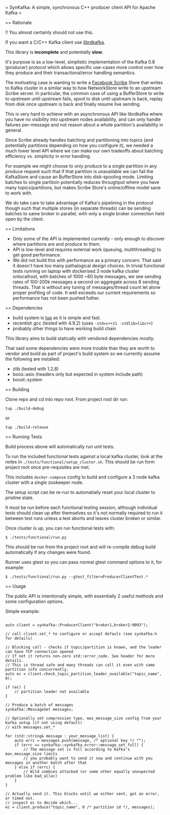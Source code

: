 = SynKafka: A simple, synchronous C++ producer client API for Apache Kafka =

== Rationale

!! You almost certainly should not use this.

If you want a C/C++ Kafka client use [librdkafka](https://github.com/edenhill/librdkafka).

This library is **incomplete** and potentially **slow**.

It's purpose is as a low-level, simplistic implementation of the Kafka 0.8 (producer) protocol which allows
specific use-cases more control over how they produce and their transactional/error handling semantics.

The motivating case is wanting to write a [Facebook Scribe](https://github.com/facebookarchive/scribe) Store that writes to Kafka cluster in a similar way to how NetworkStore write to an upstream Scribe server. In particular, the common case of using a BufferStore to write to upstream until upstream fails, spool to disk until upstream is back, replay from disk once upstream is back and finally resume live sending. 

This is very hard to achieve with an asynchronous API like librdkafka where you have no visibility into upstream nodes availability, and can only handle failures per-message and not reason about a whole partition's availability in general.

Since Scribe already handles batching and partitioning into topics (and potentially partitions depending on how you configure it),
we needed a much lower level API where we can make our own tradeoffs about batching efficiency vs. simplicity in error handling.

For example we might choose to only produce to a single partition in any produce request such that if that partition is unavailable
we can fail the KafkaStore and cause an BufferStore into disk-spooling mode. Limiting batches to single partitoin potentially reduces throughput where you have many topics/partitions, but makes Scribe Store's online/offline model sane to work with.

We do take care to take advantage of Kafka's pipelining in the protocol though such that multiple stores (in separate threads) can be sending batches to same broker in parallel, with only a single broker connection held open by the client.

== Limitations

 * Only some of the API is implemented currently - only enough to discover where partitions are and produce to them.
 * API is low-level and requires external work (queuing, multithreading) to get good performance.
 * We did not build this with performance as a primary concern. That said it doesn't have too many pathalogical design choices. In trivial functional tests running on laptop with dockerised 3 node kafka cluster onlocalhost, with batches of 1000 ~60 byte messages, we see sending rates of 100-200k messages a second on aggregate across 8 sending threads. That is without any tuning of messages/thread count let alone proper profiling of code. It well exceeds our current requirements so performance has not been pushed futher.

== Dependencies

 - build system is [tup](http://gittup.org/tup/) as it is simple and fast. 
 - recentish gcc (tested with 4.9.2) (uses `-std=c++11 -stdlib=libc++`)
 - probably other things to have working build chain

This library aims to build statically with vendored dependencies mostly. 

That said some dependencies were more trouble than they are worth to vendor and build as part of project's build system so
we currently assume the following are installed:
 
 - zlib (tested with 1.2.8)
 - boos::asio (headers only but expected in system include path)
 - boost::system

== Building

Clone repo and cd into repo root. From project root dir run:

`tup ./build-debug`

or

`tup ./build-release`

== Running Tests

Build process above will automatically run unit tests.

To run the included functional tests against a local kafka cluster, look at the notes in `./tests/functional/setup_cluster.sh`. This should be run form project root once pre-requisites are met.

This includes `docker-compose` config to build and configure a 3 node kafka cluster with a single zookeeper node.

The setup script can be re-run to automatially reset your local cluster to pristine state.

It must be run before each functional testing session, although individual tests should clean up after themselves so it's not normally required to run it between test runs unless a test aborts and leaves cluster broken or similar.

Once cluster is up, you can run functional tests with:

`$ ./tests/functional/run.py` 

This should be run from the project root and will re-compile debug build automatically if any changes were found.

Runner uses gtest so you can pass normal gtest command options to it, for example:

`$ ./tests/functional/run.py --gtest_filter=ProducerClientTest.*`

== Usage

The public API is intentionally simple, with essentially 2 useful methods and some configuration options.

Simple example:

```

auto client = synkafka::ProducerClient("broker1,broker2:9093");

// call client.set_* to configure or accept defauls (see synkafka.h for details)

// Blocking call - checks if topic/partition is known, and the leader can have TCP connection opened
// If not it returns non-zero std::error_code. See header for more details.
// This is thread safe and many threads can call it even with same partition info concurrently.
auto ec = client.check_topic_partition_leader_available("topic_name", 0);

if (ec) {
	// partition leader not available
}

// Produce a batch of messages
synkafka::MessageSet messages;

// Optionally set compression type, max_message_size config from your Kafka setup (if not using default)
// with messages.set_*

for (std::string& message : your_message_list) {
	auto errc = messages.push(message, /* optional key */ "");
	if (errc == synkafka::synkafka_error::message_set_full) {
		// The message set is full according to Kafka's max_message_size limits
		// you probably want to send it now and continue with you messages in another batch after that
	} else if (errc) {
		// Wild zombies attacked (or some other equally unexpected problem like bad_alloc)
	}
}

// Actually send it. This blocks until we either sent, got an error, or timed out.
// inspect ec to decide which...
ec = client.produce("topic_name", 0 /* partition id */, messages);

```